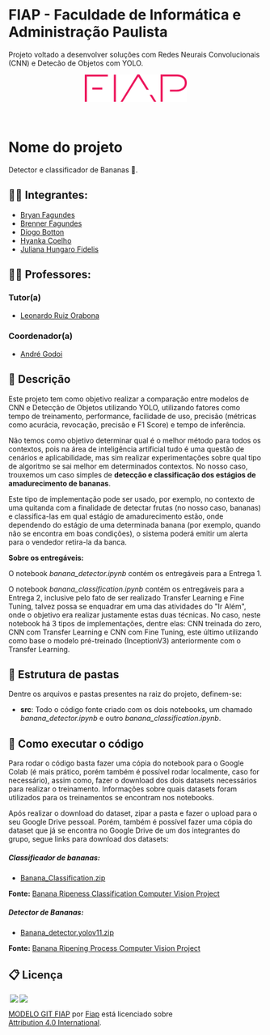 # FIAP - Faculdade de Informática e Administração Paulista
Projeto voltado a desenvolver soluções com Redes Neurais Convolucionais (CNN) e Detecão de Objetos com YOLO.

<p align="center">
<a href= "https://www.fiap.com.br/"><img src="assets/logo-fiap.png" alt="FIAP - Faculdade de Informática e Admnistração Paulista" border="0" width=40% height=40%></a>
</p>

<br>

# Nome do projeto
Detector e classificador de Bananas 🍌.

## 👨‍🎓 Integrantes: 
- <a href="https://www.linkedin.com/in/bryanjfagundes/">Bryan Fagundes</a>
- <a href="https://br.linkedin.com/in/brenner-fagundes">Brenner Fagundes</a>
- <a href="https://www.linkedin.com/in/diogo-botton-46ba49197/">Diogo Botton</a> 
- <a href="https://www.linkedin.com/in/hyankacoelho/">Hyanka Coelho</a> 
- <a href="https://www.linkedin.com/in/julianahungaro/">Juliana Hungaro Fidelis</a>

## 👩‍🏫 Professores:
### Tutor(a) 
- <a href="https://www.linkedin.com/in/leonardoorabona?utm_source=share&utm_campaign=share_via&utm_content=profile&utm_medium=android_app">Leonardo Ruiz Orabona</a>
### Coordenador(a)
- <a href="https://www.linkedin.com/in/andregodoichiovato/">André Godoi</a>

## 📜 Descrição
Este projeto tem como objetivo realizar a comparação entre modelos de CNN e Detecção de Objetos utilizando YOLO, utilizando fatores como tempo de treinamento, performance, facilidade de uso, precisão (métricas como acurácia, revocação, precisão e F1 Score) e tempo de inferência.

Não temos como objetivo determinar qual é o melhor método para todos os contextos, pois na área de inteligência artificial tudo é uma questão de cenários e aplicabilidade, mas sim realizar experimentações sobre qual tipo de algoritmo se sai melhor em determinados contextos. No nosso caso, trouxemos um caso simples de **detecção e classificação dos estágios de amadurecimento de bananas**.

Este tipo de implementação pode ser usado, por exemplo, no contexto de uma quitanda com a finalidade de detectar frutas (no nosso caso, bananas) e classifica-las em qual estágio de amadurecimento estão, onde dependendo do estágio de uma determinada banana (por exemplo, quando não se encontra em boas condições), o sistema poderá emitir um alerta para o vendedor retira-la da banca.

**Sobre os entregáveis:**

O notebook *banana_detector.ipynb* contém os entregáveis para a Entrega 1.

O notebook *banana_classification.ipynb* contém os entregáveis para a Entrega 2, inclusive pelo fato de ser realizado Transfer Learning e Fine Tuning, talvez possa se enquadrar em uma das atividades do "Ir Além", onde o objetivo era realizar justamente estas duas técnicas. No caso, neste notebook há 3 tipos de implementações, dentre elas: CNN treinada do zero, CNN com Transfer Learning e CNN com Fine Tuning, este último utilizando como base o modelo pré-treinado (InceptionV3) anteriormente com o Transfer Learning.

## 📁 Estrutura de pastas

Dentre os arquivos e pastas presentes na raiz do projeto, definem-se:

- <b>src</b>: Todo o código fonte criado com os dois notebooks, um chamado *banana_detector.ipynb* e outro *banana_classification.ipynb*.

## 🔧 Como executar o código

Para rodar o código basta fazer uma cópia do notebook para o Google Colab (é mais prático, porém também é possível rodar localmente, caso for necessário), assim como, fazer o download dos dois datasets necessários para realizar o treinamento. Informações sobre quais datasets foram utilizados para os treinamentos se encontram nos notebooks.

Após realizar o download do dataset, zipar a pasta e fazer o upload para o seu Google Drive pessoal. Porém, também é possível fazer uma cópia do dataset que já se encontra no Google Drive de um dos integrantes do grupo, segue links para download dos datasets:

##### Classificador de bananas:
- [Banana_Classification.zip](https://drive.google.com/file/d/1lAhs54E3FUOSJGk1S6ij8FGL8eszyu4u/view?usp=drive_link)

**Fonte:**
[Banana Ripeness Classification Computer Vision Project](https://universe.roboflow.com/roboflow-universe-projects/banana-ripeness-classification)

##### Detector de Bananas:
- [Banana_detector.yolov11.zip](https://drive.google.com/file/d/1gDLfpKXPQUq2CK0k9ljSHGIQPZhgA8mQ/view?usp=drive_link)

**Fonte:**
[Banana Ripening Process Computer Vision Project](https://universe.roboflow.com/fruit-ripening/banana-ripening-process)

## 📋 Licença

<img style="height:22px!important;margin-left:3px;vertical-align:text-bottom;" src="https://mirrors.creativecommons.org/presskit/icons/cc.svg?ref=chooser-v1"><img style="height:22px!important;margin-left:3px;vertical-align:text-bottom;" src="https://mirrors.creativecommons.org/presskit/icons/by.svg?ref=chooser-v1"><p xmlns:cc="http://creativecommons.org/ns#" xmlns:dct="http://purl.org/dc/terms/"><a property="dct:title" rel="cc:attributionURL" href="https://github.com/agodoi/template">MODELO GIT FIAP</a> por <a rel="cc:attributionURL dct:creator" property="cc:attributionName" href="https://fiap.com.br">Fiap</a> está licenciado sobre <a href="http://creativecommons.org/licenses/by/4.0/?ref=chooser-v1" target="_blank" rel="license noopener noreferrer" style="display:inline-block;">Attribution 4.0 International</a>.</p>